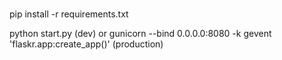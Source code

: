 # 
pip install -r requirements.txt

python start.py (dev)
or
gunicorn --bind 0.0.0.0:8080 -k gevent 'flaskr.app:create_app()' (production)